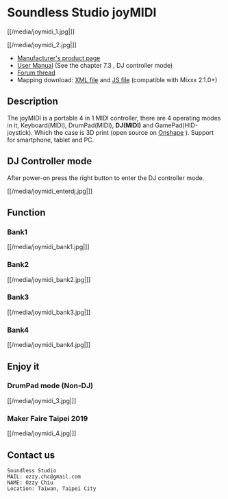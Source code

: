 # Soundless Studio joyMIDI

[[/media/joymidi_1.jpg|]]

[[/media/joymidi_2.jpg|]]

  - [Manufacturer's product page](https://www.sndlss.com/?lang=en)
  - [User
    Manual](https://984bf1a1-5190-4ce1-b1ac-4b857c6baad7.filesusr.com/ugd/fb7f0b_5a2a82c2d00747fda3deb592ef0747f1.pdf)
    (See the chapter 7.3 , DJ controller mode)
  - [Forum
    thread](https://www.mixxx.org/forums/viewtopic.php?f=7&t=13166&p=43644#p43644)
  - Mapping download: [XML
    file](https://raw.githubusercontent.com/bcc6/joyMIDI-SW-Mixxx-mapping/master/Soundless_joyMIDI.midi.xml)
    and [JS
    file](https://raw.githubusercontent.com/bcc6/joyMIDI-SW-Mixxx-mapping/master/Soundless_joyMIDI_scripts.js)
    (compatible with Mixxx 2.1.0+)

## Description

The joyMIDI is a portable 4 in 1 MIDI controller, there are 4 operating
modes in it, Keyboard(MIDI), DrumPad(MIDI), **DJ(MIDI)** and
GamePad(HID-joystick). Which the case is 3D print (open source on
[Onshape](https://cad.onshape.com/documents/c5f92a07a4d54ab29d262073/w/195dd1080bfce9ec5ba8b2bb/e/f9290828ff0d2bcdf7fc0cec)
). Support for smartphone, tablet and PC.

## DJ Controller mode

After power-on press the right button to enter the DJ controller mode.

[[/media/joymidi_enterdj.jpg|]]

## Function

### Bank1

[[/media/joymidi_bank1.jpg|]]

### Bank2

[[/media/joymidi_bank2.jpg|]]

### Bank3

[[/media/joymidi_bank3.jpg|]]

### Bank4

[[/media/joymidi_bank4.jpg|]]

## Enjoy it

### DrumPad mode (Non-DJ)

[[/media/joymidi_3.jpg|]]

### Maker Faire Taipei 2019

[[/media/joymidi_4.jpg|]]

## Contact us

    Soundless Studio
    MAIL: ozzy.chc@gmail.com
    NAME: Ozzy Chiu
    Location: Taiwan, Taipei City
